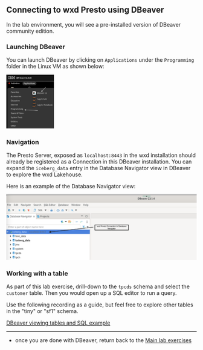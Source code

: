
## Connecting to wxd Presto using DBeaver

In the lab environment, you will see a pre-installed version of DBeaver community edition.

### Launching DBeaver

You can launch DBeaver by clicking on `Applications` under the `Programming` folder in the Linux VM as shown below:


<img src="./images/DBeaver_launch.png" width="25%" height="25%"></img>


### Navigation

The Presto Server, exposed as `localhost:8443` in the wxd installation should already be registered as a Connection in this DBeaver installation.  You can expand the `iceberg_data` entry in the Database Navigator view in DBeaver to explore the wxd Lakehouse.

Here is an example of the Database Navigator view:

<img src="./images/DBeaver_Navigator.png" >


### Working with a table

As part of this lab exercise, drill-down to the `tpcds` schema and select the `customer` table. Then you would open up a SQL editor to run a query.

Use the following recording as a guide, but feel free to explore other tables in the "tiny" or "sf1" schema.

[DBeaver viewing tables and SQL example](./images/DBeaver.mp4)


---


- once you are done with DBeaver, return back to the [Main lab exercises](./README.md)